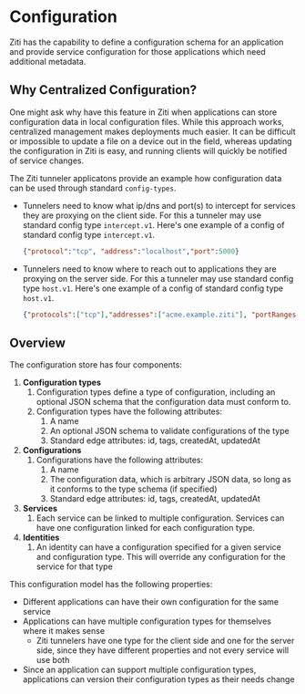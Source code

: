 # Configuration
Ziti has the capability to define a configuration schema for an application and provide service configuration for those applications which need additional metadata. 

## Why Centralized Configuration?
One might ask why have this feature in Ziti when applications can store configuration data in local configuration files. While this approach works, centralized management makes deployments much easier. It can be difficult or impossible to update a file on a device out in the field, whereas updating the configuration in Ziti is easy, and running clients will quickly be notified of service changes.

The Ziti tunneler applicatons provide an example how configuration data can be used through standard `config-types`.

* Tunnelers need to know what ip/dns and port(s) to intercept for services they are proxying on the client side. For this a tunneler may use standard config type `intercept.v1`. Here's one example of a config of standard config type `intercept.v1`.

    ```json
    {"protocol":"tcp", "address":"localhost","port":5000}
    ```
<!-- https://github.com/openziti/edge/blob/main/tunnel/entities/host.v1.json -->
* Tunnelers need to know where to reach out to applications they are proxying on the server side. For this a tunneler may use standard config type `host.v1`. Here's one example of a config of standard config type `host.v1`.

    ```json
    {"protocols":["tcp"],"addresses":["acme.example.ziti"], "portRanges":[{"low":5000, "high":5000}]}
    ```
<!-- https://github.com/openziti/edge/blob/main/tunnel/entities/intercept.v1.json -->

## Overview
The configuration store has four components:

1. **Configuration types** 
    1. Configuration types define a type of configuration, including an optional JSON schema that the configuration data must conform to.
    1. Configuration types have the following attributes: 
        1. A name 
        1. An optional JSON schema to validate configurations of the type
        1. Standard edge attributes: id, tags, createdAt, updatedAt
1. **Configurations** 
    1. Configurations have the following attributes: 
        1. A name
        1. The configuration data, which is arbitrary JSON data, so long as it conforms to the type schema (if specified)
       1. Standard edge attributes: id, tags, createdAt, updatedAt
1. **Services** 
    1. Each service can be linked to multiple configuration. Services can have one configuration linked for each configuration type.
1. **Identities** 
    1. An identity can have a configuration specified for a given service and configuration type. This will override any configuration for the service for that type 

This configuration model has the following properties:
* Different applications can have their own configuration for the same service
* Applications can have multiple configuration types for themselves where it makes sense
    * Ziti tunnelers have one type for the client side and one for the server side, since they have different properties and not every service will use both
* Since an application can support multiple configuration types, applications can version their configuration types as their needs change
